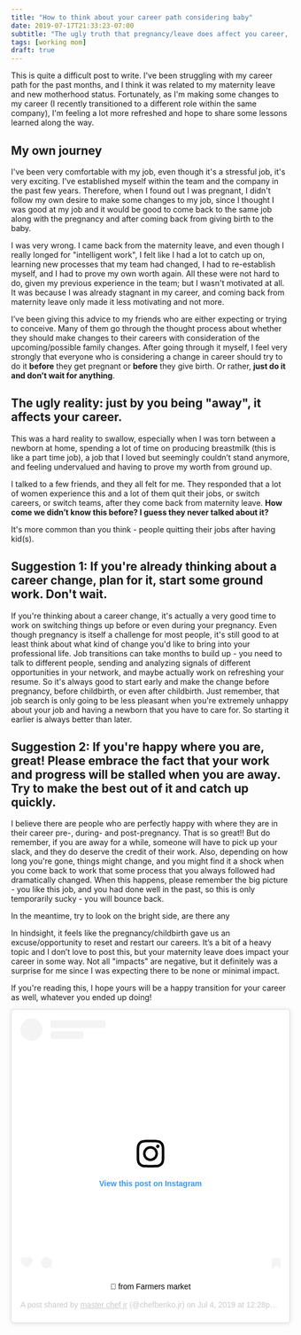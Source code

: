 ```yaml
---
title: "How to think about your career path considering baby"
date: 2019-07-17T21:33:23-07:00
subtitle: "The ugly truth that pregnancy/leave does affect you career, and how you can put a positive spin on it by making career changes."
tags: [working mom]
draft: true
---
```


This is quite a difficult post to write. I've been struggling with my career path for the past months, and I think it was related to my maternity leave and new motherhood status. Fortunately, as I'm making some changes to my career (I recently transitioned to a different role within the same company), I'm feeling a lot more refreshed and hope to share some lessons learned along the way.

## My own journey

I've been very comfortable with my job, even though it's a stressful job, it's very exciting. I've established myself within the team and the company in the past few years. Therefore, when I found out I was pregnant, I didn't follow my own desire to make some changes to my job, since I thought I was good at my job and it would be good to come back to the same job along with the pregnancy and after coming back from giving birth to the baby. 

I was very wrong. I came back from the maternity leave, and even though I really longed for "intelligent work", I felt like I had a lot to catch up on, learning new processes that my team had changed, I had to re-establish myself, and I had to prove my own worth again. All these were not hard to do, given my previous experience in the team; but I wasn't motivated at all. It was because I was already stagnant in my career, and coming back from maternity leave only made it less motivating and not more.  

I’ve been giving this advice to my friends who are either expecting or trying to conceive. Many of them go through the thought process about whether they should make changes to their careers with consideration of the upcoming/possible family changes. After going through it myself, I feel very strongly that everyone who is considering a change in career should try to do it **before** they get pregnant or **before** they give birth. Or rather, **just do it and don’t wait for anything**. 

## The ugly reality: just by you being "away", it affects your career.  

This was a hard reality to swallow, especially when I was torn between a newborn at home, spending a lot of time on producing breastmilk (this is like a part time job), a job that I loved but seemingly couldn’t stand anymore, and feeling undervalued and having to prove my worth from ground up. 

I talked to a few friends, and they all felt for me. They responded that a lot of women experience this and a lot of them quit their jobs, or switch careers, or switch teams, after they come back from maternity leave. **How come we didn’t know this before? I guess they never talked about it?**

It's more common than you think - people quitting their jobs after having kid(s). 

## Suggestion 1: If you're already thinking about a career change, plan for it, start some ground work. Don't wait. 

If you're thinking about a career change, it's actually a very good time to work on switching things up before or even during your pregnancy. Even though pregnancy is itself a challenge for most people, it's still good to at least think about what kind of change you'd like to bring into your professional life. Job transitions can take months to build up - you need to talk to different people, sending and analyzing signals of different opportunities in your network, and maybe actually work on refreshing your resume. So it's always good to start early and make the change before pregnancy, before childbirth, or even after childbirth. Just remember, that job search is only going to be less pleasant when you're extremely unhappy about your job and having a newborn that you have to care for. So starting it earlier is always better than later. 

## Suggestion 2: If you're happy where you are, great! Please embrace the fact that your work and progress will be stalled when you are away. Try to make the best out of it and catch up quickly. 

I believe there are people who are perfectly happy with where they are in their career pre-, during- and post-pregnancy. That is so great!! But do remember, if you are away for a while, someone will have to pick up your slack, and they do deserve the credit of their work. Also, depending on how long you're gone, things might change, and you might find it a shock when you come back to work that some process that you always followed had dramatically changed. When this happens, please remember the big picture - you like this job, and you had done well in the past, so this is only temporarily sucky - you will bounce back. 

In the meantime, try to look on the bright side, are there any 


In hindsight, it feels like the pregnancy/childbirth gave us an excuse/opportunity to reset and restart our careers. It’s a bit of a heavy topic and I don’t love to post this, but your maternity leave does impact your career in some way. Not all "impacts" are negative, but it definitely was a surprise for me since I was expecting there to be none or minimal impact. 

If you're reading this, I hope yours will be a happy transition for your career as well, whatever you ended up doing! 

<center><blockquote class="instagram-media" data-instgrm-captioned data-instgrm-permalink="https://www.instagram.com/p/Bzga_Wdh5q7/" data-instgrm-version="12" style=" background:#FFF; border:0; border-radius:3px; box-shadow:0 0 1px 0 rgba(0,0,0,0.5),0 1px 10px 0 rgba(0,0,0,0.15); margin: 1px; max-width:540px; min-width:326px; padding:0; width:99.375%; width:-webkit-calc(100% - 2px); width:calc(100% - 2px);"><div style="padding:16px;"> <a href="https://www.instagram.com/p/Bzga_Wdh5q7/" style=" background:#FFFFFF; line-height:0; padding:0 0; text-align:center; text-decoration:none; width:100%;" target="_blank"> <div style=" display: flex; flex-direction: row; align-items: center;"> <div style="background-color: #F4F4F4; border-radius: 50%; flex-grow: 0; height: 40px; margin-right: 14px; width: 40px;"></div> <div style="display: flex; flex-direction: column; flex-grow: 1; justify-content: center;"> <div style=" background-color: #F4F4F4; border-radius: 4px; flex-grow: 0; height: 14px; margin-bottom: 6px; width: 100px;"></div> <div style=" background-color: #F4F4F4; border-radius: 4px; flex-grow: 0; height: 14px; width: 60px;"></div></div></div><div style="padding: 19% 0;"></div> <div style="display:block; height:50px; margin:0 auto 12px; width:50px;"><svg width="50px" height="50px" viewBox="0 0 60 60" version="1.1" xmlns="https://www.w3.org/2000/svg" xmlns:xlink="https://www.w3.org/1999/xlink"><g stroke="none" stroke-width="1" fill="none" fill-rule="evenodd"><g transform="translate(-511.000000, -20.000000)" fill="#000000"><g><path d="M556.869,30.41 C554.814,30.41 553.148,32.076 553.148,34.131 C553.148,36.186 554.814,37.852 556.869,37.852 C558.924,37.852 560.59,36.186 560.59,34.131 C560.59,32.076 558.924,30.41 556.869,30.41 M541,60.657 C535.114,60.657 530.342,55.887 530.342,50 C530.342,44.114 535.114,39.342 541,39.342 C546.887,39.342 551.658,44.114 551.658,50 C551.658,55.887 546.887,60.657 541,60.657 M541,33.886 C532.1,33.886 524.886,41.1 524.886,50 C524.886,58.899 532.1,66.113 541,66.113 C549.9,66.113 557.115,58.899 557.115,50 C557.115,41.1 549.9,33.886 541,33.886 M565.378,62.101 C565.244,65.022 564.756,66.606 564.346,67.663 C563.803,69.06 563.154,70.057 562.106,71.106 C561.058,72.155 560.06,72.803 558.662,73.347 C557.607,73.757 556.021,74.244 553.102,74.378 C549.944,74.521 548.997,74.552 541,74.552 C533.003,74.552 532.056,74.521 528.898,74.378 C525.979,74.244 524.393,73.757 523.338,73.347 C521.94,72.803 520.942,72.155 519.894,71.106 C518.846,70.057 518.197,69.06 517.654,67.663 C517.244,66.606 516.755,65.022 516.623,62.101 C516.479,58.943 516.448,57.996 516.448,50 C516.448,42.003 516.479,41.056 516.623,37.899 C516.755,34.978 517.244,33.391 517.654,32.338 C518.197,30.938 518.846,29.942 519.894,28.894 C520.942,27.846 521.94,27.196 523.338,26.654 C524.393,26.244 525.979,25.756 528.898,25.623 C532.057,25.479 533.004,25.448 541,25.448 C548.997,25.448 549.943,25.479 553.102,25.623 C556.021,25.756 557.607,26.244 558.662,26.654 C560.06,27.196 561.058,27.846 562.106,28.894 C563.154,29.942 563.803,30.938 564.346,32.338 C564.756,33.391 565.244,34.978 565.378,37.899 C565.522,41.056 565.552,42.003 565.552,50 C565.552,57.996 565.522,58.943 565.378,62.101 M570.82,37.631 C570.674,34.438 570.167,32.258 569.425,30.349 C568.659,28.377 567.633,26.702 565.965,25.035 C564.297,23.368 562.623,22.342 560.652,21.575 C558.743,20.834 556.562,20.326 553.369,20.18 C550.169,20.033 549.148,20 541,20 C532.853,20 531.831,20.033 528.631,20.18 C525.438,20.326 523.257,20.834 521.349,21.575 C519.376,22.342 517.703,23.368 516.035,25.035 C514.368,26.702 513.342,28.377 512.574,30.349 C511.834,32.258 511.326,34.438 511.181,37.631 C511.035,40.831 511,41.851 511,50 C511,58.147 511.035,59.17 511.181,62.369 C511.326,65.562 511.834,67.743 512.574,69.651 C513.342,71.625 514.368,73.296 516.035,74.965 C517.703,76.634 519.376,77.658 521.349,78.425 C523.257,79.167 525.438,79.673 528.631,79.82 C531.831,79.965 532.853,80.001 541,80.001 C549.148,80.001 550.169,79.965 553.369,79.82 C556.562,79.673 558.743,79.167 560.652,78.425 C562.623,77.658 564.297,76.634 565.965,74.965 C567.633,73.296 568.659,71.625 569.425,69.651 C570.167,67.743 570.674,65.562 570.82,62.369 C570.966,59.17 571,58.147 571,50 C571,41.851 570.966,40.831 570.82,37.631"></path></g></g></g></svg></div><div style="padding-top: 8px;"> <div style=" color:#3897f0; font-family:Arial,sans-serif; font-size:14px; font-style:normal; font-weight:550; line-height:18px;"> View this post on Instagram</div></div><div style="padding: 12.5% 0;"></div> <div style="display: flex; flex-direction: row; margin-bottom: 14px; align-items: center;"><div> <div style="background-color: #F4F4F4; border-radius: 50%; height: 12.5px; width: 12.5px; transform: translateX(0px) translateY(7px);"></div> <div style="background-color: #F4F4F4; height: 12.5px; transform: rotate(-45deg) translateX(3px) translateY(1px); width: 12.5px; flex-grow: 0; margin-right: 14px; margin-left: 2px;"></div> <div style="background-color: #F4F4F4; border-radius: 50%; height: 12.5px; width: 12.5px; transform: translateX(9px) translateY(-18px);"></div></div><div style="margin-left: 8px;"> <div style=" background-color: #F4F4F4; border-radius: 50%; flex-grow: 0; height: 20px; width: 20px;"></div> <div style=" width: 0; height: 0; border-top: 2px solid transparent; border-left: 6px solid #f4f4f4; border-bottom: 2px solid transparent; transform: translateX(16px) translateY(-4px) rotate(30deg)"></div></div><div style="margin-left: auto;"> <div style=" width: 0px; border-top: 8px solid #F4F4F4; border-right: 8px solid transparent; transform: translateY(16px);"></div> <div style=" background-color: #F4F4F4; flex-grow: 0; height: 12px; width: 16px; transform: translateY(-4px);"></div> <div style=" width: 0; height: 0; border-top: 8px solid #F4F4F4; border-left: 8px solid transparent; transform: translateY(-4px) translateX(8px);"></div></div></div></a> <p style=" margin:8px 0 0 0; padding:0 4px;"> <a href="https://www.instagram.com/p/Bzga_Wdh5q7/" style=" color:#000; font-family:Arial,sans-serif; font-size:14px; font-style:normal; font-weight:normal; line-height:17px; text-decoration:none; word-wrap:break-word;" target="_blank">🍑 from Farmers market</a></p> <p style=" color:#c9c8cd; font-family:Arial,sans-serif; font-size:14px; line-height:17px; margin-bottom:0; margin-top:8px; overflow:hidden; padding:8px 0 7px; text-align:center; text-overflow:ellipsis; white-space:nowrap;">A post shared by <a href="https://www.instagram.com/chefbenko.jr/" style=" color:#c9c8cd; font-family:Arial,sans-serif; font-size:14px; font-style:normal; font-weight:normal; line-height:17px;" target="_blank"> master chef jr</a> (@chefbenko.jr) on <time style=" font-family:Arial,sans-serif; font-size:14px; line-height:17px;" datetime="2019-07-04T19:28:53+00:00">Jul 4, 2019 at 12:28pm PDT</time></p></div></blockquote> <script async src="//www.instagram.com/embed.js"></script>
</center>
<!--stackedit_data:
eyJoaXN0b3J5IjpbMjEzNjg2MjQ3LC0xNzkzNDU4NTAzXX0=
-->